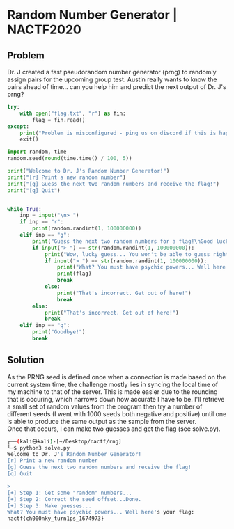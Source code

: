 # Random Number Generator | NACTF2020

## Problem
Dr. J created a fast pseudorandom number generator (prng) to randomly assign pairs for the upcoming group test. Austin really wants to know the pairs ahead of time... can you help him and predict the next output of Dr. J's prng?

```python
try:
    with open("flag.txt", "r") as fin:
        flag = fin.read()
except:
    print("Problem is misconfigured - ping us on discord if this is happening on the shell server")
    exit()

import random, time
random.seed(round(time.time() / 100, 5))

print("Welcome to Dr. J's Random Number Generator!")
print("[r] Print a new random number")
print("[g] Guess the next two random numbers and receive the flag!")
print("[q] Quit")


while True:
    inp = input("\n> ")
    if inp == "r":
        print(random.randint(1, 100000000))
    elif inp == "g":
        print("Guess the next two random numbers for a flag!\nGood luck!\nEnter your first guess:")
        if input("> ") == str(random.randint(1, 100000000)):
            print("Wow, lucky guess... You won't be able to guess right a second time\nEnter your second guess:")
            if input("> ") == str(random.randint(1, 100000000)):
                print("What? You must have psychic powers... Well here's your flag: ")
                print(flag)
                break
            else:
                print("That's incorrect. Get out of here!")
                break
        else:
            print("That's incorrect. Get out of here!")
            break
    elif inp == "q":
        print("Goodbye!")
        break
```

## Solution
As the PRNG seed is defined once when a connection is made based on the current system time, the challenge mostly lies in syncing the local time of my machine to that of the server. This is made easier due to the rounding that is occuring, which narrows down how accurate I have to be. I'll retrieve a small set of random values from the program then try a number of different seeds (I went with 1000 seeds both negative and positive) until one is able to produce the same output as the sample from the server.  
Once that occurs, I can make two guesses and get the flag (see solve.py).
```bash
┌──(kali㉿kali)-[~/Desktop/nactf/rng]
└─$ python3 solve.py
Welcome to Dr. J's Random Number Generator!
[r] Print a new random number
[g] Guess the next two random numbers and receive the flag!
[q] Quit

> 
[+] Step 1: Get some "random" numbers...
[+] Step 2: Correct the seed offset...Done.
[+] Step 3: Make guesses...
What? You must have psychic powers... Well here's your flag: 
nactf{ch000nky_turn1ps_1674973}
```